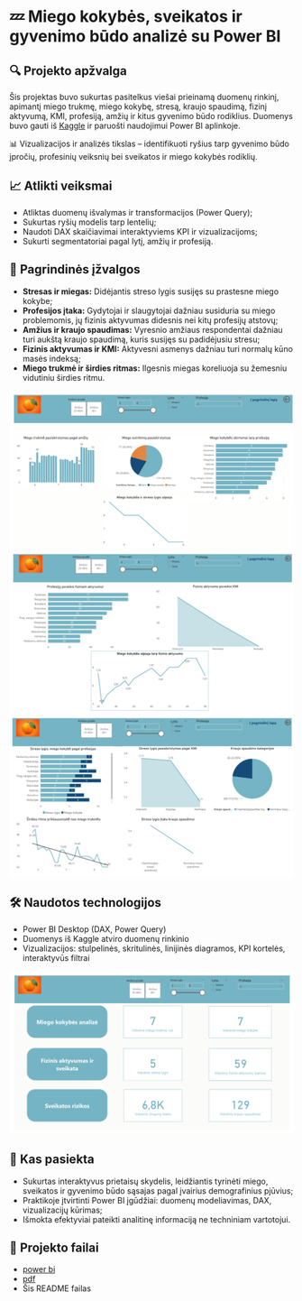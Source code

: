 # 💤 Miego kokybės, sveikatos ir gyvenimo būdo analizė su Power BI

## 🔍 Projekto apžvalga

Šis projektas buvo sukurtas pasitelkus viešai prieinamą duomenų rinkinį, apimantį miego trukmę, miego kokybę, stresą, kraujo spaudimą, fizinį aktyvumą, KMI, profesiją, amžių ir kitus gyvenimo būdo rodiklius. Duomenys buvo gauti iš [Kaggle](https://www.kaggle.com) ir paruošti naudojimui Power BI aplinkoje.

📊 Vizualizacijos ir analizės tikslas – identifikuoti ryšius tarp gyvenimo būdo įpročių, profesinių veiksnių bei sveikatos ir miego kokybės rodiklių.

## 📈 Atlikti veiksmai

- Atliktas duomenų išvalymas ir transformacijos (Power Query);
- Sukurtas ryšių modelis tarp lentelių;
- Naudoti DAX skaičiavimai interaktyviems KPI ir vizualizacijoms;
- Sukurti segmentatoriai pagal lytį, amžių ir profesiją.

## 📌 Pagrindinės įžvalgos

- **Stresas ir miegas:** Didėjantis streso lygis susijęs su prastesne miego kokybe;
- **Profesijos įtaka:** Gydytojai ir slaugytojai dažniau susiduria su miego problemomis, jų fizinis aktyvumas didesnis nei kitų profesijų atstovų;
- **Amžius ir kraujo spaudimas:** Vyresnio amžiaus respondentai dažniau turi aukštą kraujo spaudimą, kuris susijęs su padidėjusiu stresu;
- **Fizinis aktyvumas ir KMI:** Aktyvesni asmenys dažniau turi normalų kūno masės indeksą;
- **Miego trukmė ir širdies ritmas:** Ilgesnis miegas koreliuoja su žemesniu vidutiniu širdies ritmu.

![pav](./priedai/nuotraukos/2.png)
![pav](./priedai/nuotraukos/3.png)
![pav](./priedai/nuotraukos/4.png)

## 🛠️ Naudotos technologijos

- Power BI Desktop (DAX, Power Query)
- Duomenys iš Kaggle atviro duomenų rinkinio
- Vizualizacijos: stulpelinės, skritulinės, linijinės diagramos, KPI kortelės, interaktyvūs filtrai

![pav](./priedai/nuotraukos/1.png)

## 🎯 Kas pasiekta

- Sukurtas interaktyvus prietaisų skydelis, leidžiantis tyrinėti miego, sveikatos ir gyvenimo būdo sąsajas pagal įvairius demografinius pjūvius;
- Praktikoje įtvirtinti Power BI įgūdžiai: duomenų modeliavimas, DAX, vizualizacijų kūrimas;
- Išmokta efektyviai pateikti analitinę informaciją ne techniniam vartotojui.
  

## 📂 Projekto failai

- [power bi](./priedai/dokumentai/Miego%20sveikatos%20ir%20gyvenimo%20būdo%20duomenų%20rinkinys.pbix)
- [pdf](./priedai/dokumentai/Miego%20sveikatos%20ir%20gyvenimo%20būdo%20duomenų%20rinkinys.pdf)
- Šis README failas